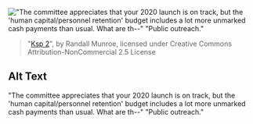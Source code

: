 !["The committee appreciates that your 2020 launch is on track, but the 'human capital/personnel retention' budget includes a lot more unmarked cash payments than usual. What are th--" "Public outreach."](https://imgs.xkcd.com/comics/ksp_2.png)
> "[Ksp 2](https://xkcd.com/2204/)", by Randall Munroe, licensed under Creative Commons Attribution-NonCommercial 2.5 License

## Alt Text
"The committee appreciates that your 2020 launch is on track, but the 'human capital/personnel retention' budget includes a lot more unmarked cash payments than usual. What are th--" "Public outreach."
